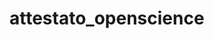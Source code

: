 # attestato_openscience
<a href="pdfs/ProjMarr_slides.pdf" class="image fit"><img src="images/marr_pic.jpg" alt=""></a>
